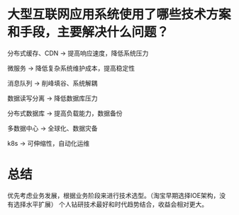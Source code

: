 # 大型互联网应用系统使用了哪些技术方案和手段，主要解决什么问题？
分布式缓存、CDN -> 提高响应速度，降低系统压力

微服务 -> 降低复杂系统维护成本，提高稳定性

消息队列 -> 削峰填谷、系统解耦

数据读写分离 -> 降低数据库压力

分布式数据库 -> 提高负载能力，数据备份

多数据中心 -> 全球化、数据灾备

k8s -> 可伸缩性，自动化运维

# 总结
优先考虑业务发展，根据业务阶段来进行技术选型。（淘宝早期选择IOE架构，没有选择水平扩展）
个人钻研技术最好和时代趋势结合，收益会相对更大。

